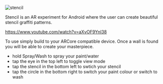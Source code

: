 ![stencil](https://imgur.com/oXAuPug.png)

Stencil is an AR experiment for Android where the user can create beautiful stencil graffiti patterns.

https://www.youtube.com/watch?v=aXvOF9YnI38

To use simply build to your ARCore compatible device. Once a wall is found you will be able to create your masterpiece.

- hold Spray/Wash to spray your paint/water
- tap the eye in the top left to toggle view mode
- tap the stencil in the bottom left to swtich your stencil
- tap the circle in the bottom right to switch your paint colour or switch to wash
